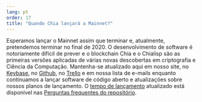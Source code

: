 ```yaml
---
lang: pt
order: 17
title: "Quando Chia lançará a Mainnet?"
---
```


Esperamos lançar o Mainnet assim que terminar e, atualmente, pretendemos terminar no final de 2020. O desenvolvimento de software é notoriamente difícil de prever e o blockchain Chia e o Chialisp são as primeiras versões aplicadas de várias novas descobertas em criptografia e Ciência da Computação. Mantenha-se atualizado aqui em nosso site, no [Keybase](https://keybase.io/team/chia_network.public), no [Github](https://github.com/Chia-Network/), no [Trello](https://trello.com/b/ZuNx7sET/engineering-core) e em nossa lista de e-mails enquanto continuamos a lançar software de código aberto e atualizações sobre nossos planos de lançamento. O [tempo de lançamento](https://github.com/Chia-Network/chia-blockchain/wiki/FAQ#when-mainnet) atualizado está disponível nas [Perguntas frequentes do repositório](https://github.com/Chia-Network/chia-blockchain/wiki/FAQ).

